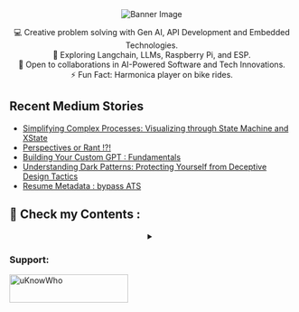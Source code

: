 <div align="center">
  <img src="https://github.com/mdabir1203/mdabir1203/assets/66947064/dc33981c-00bf-42e4-a644-06d63ecc16d7" alt="Banner Image" />
  
</div>


<p style="text-align: center;">

<div align="center">
💻 Creative problem solving with Gen AI, API Development and Embedded Technologies.<br>
🌱 Exploring Langchain, LLMs, Raspberry Pi, and ESP.<br>
🚀 Open to collaborations in AI-Powered Software and Tech Innovations.<br>
⚡ Fun Fact: Harmonica player on bike rides. 
</p>
</div>



## Recent Medium Stories

<!-- BLOG-POST-LIST:START -->
- [Simplifying Complex Processes: Visualizing through State Machine and XState](https://medium.com/@md.abir1203/simplifying-complex-processes-visualizing-through-state-machine-and-xstate-ab65f35cca96?source=rss-b62bf3bb75c7------2)
- [Perspectives or Rant !?!](https://medium.com/@md.abir1203/perspectives-or-rant-54c15a49a790?source=rss-b62bf3bb75c7------2)
- [Building Your Custom GPT : Fundamentals](https://medium.com/@md.abir1203/building-your-custom-gpt-74fd362fe863?source=rss-b62bf3bb75c7------2)
- [Understanding Dark Patterns: Protecting Yourself from Deceptive Design Tactics](https://medium.com/@md.abir1203/understanding-dark-patterns-protecting-yourself-from-deceptive-design-tactics-4825d9c712f2?source=rss-b62bf3bb75c7------2)
- [Resume Metadata : bypass ATS](https://medium.com/@md.abir1203/resume-metadata-bypass-ats-c82b96284cdc?source=rss-b62bf3bb75c7------2)
<!-- BLOG-POST-LIST:END -->


## 👀 Check my Contents :


<div align="center">
<details>
 <summary></summary>
    <video src="https://github.com/mdabir1203/mdabir1203/assets/66947064/0d8e4dda-c4e2-48d7-b74f-ffedb2a30377" controls alt="Are you CringeWorthy?">
    </video>
    <figcaption>4r3 y0u Cr1n63W0r7hy?</figcaption>
  <a href="https://abir4.gumroad.com/l/dbnrjo" target="_blank">
  <img src="https://buymyproduct.png" alt="Buy Here">
</a>
</details>
</div>




**<h3 align="left">Support:</h3>**
<p><a href="https://www.buymeacoffee.com/uKnowWho"> <img align="left" src="https://cdn.buymeacoffee.com/buttons/v2/default-yellow.png" height="50" width="210" alt="uKnowWho" /></a></p><br><br>



